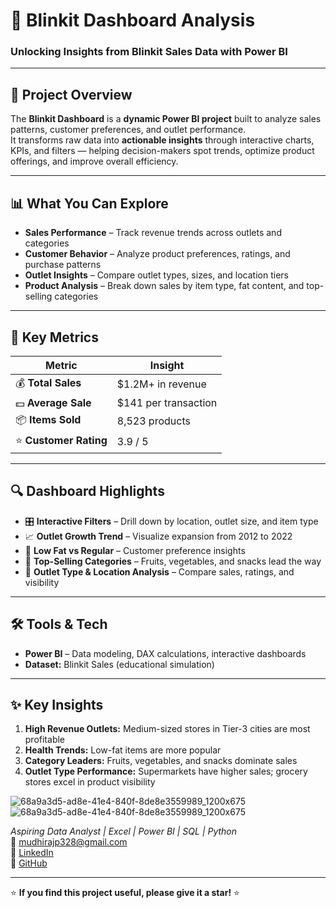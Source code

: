 # 🚀 Blinkit Dashboard Analysis

### Unlocking Insights from Blinkit Sales Data with Power BI

---

## 🌟 Project Overview
The **Blinkit Dashboard** is a **dynamic Power BI project** built to analyze sales patterns, customer preferences, and outlet performance.  
It transforms raw data into **actionable insights** through interactive charts, KPIs, and filters — helping decision-makers spot trends, optimize product offerings, and improve overall efficiency.  

---

## 📊 What You Can Explore

- **Sales Performance** – Track revenue trends across outlets and categories  
- **Customer Behavior** – Analyze product preferences, ratings, and purchase patterns  
- **Outlet Insights** – Compare outlet types, sizes, and location tiers  
- **Product Analysis** – Break down sales by item type, fat content, and top-selling categories  

---

## 🎯 Key Metrics

| Metric | Insight |
|--------|---------|
| 💰 **Total Sales** | $1.2M+ in revenue |
| 💵 **Average Sale** | $141 per transaction |
| 📦 **Items Sold** | 8,523 products |
| ⭐ **Customer Rating** | 3.9 / 5 |

---

## 🔍 Dashboard Highlights

- 🎛️ **Interactive Filters** – Drill down by location, outlet size, and item type  
- 📈 **Outlet Growth Trend** – Visualize expansion from 2012 to 2022  
- 🥗 **Low Fat vs Regular** – Customer preference insights  
- 🍌 **Top-Selling Categories** – Fruits, vegetables, and snacks lead the way  
- 🏬 **Outlet Type & Location Analysis** – Compare sales, ratings, and visibility  

---

## 🛠 Tools & Tech

- **Power BI** – Data modeling, DAX calculations, interactive dashboards   
- **Dataset:** Blinkit Sales (educational simulation)  

---

## ✨ Key Insights

1. **High Revenue Outlets:** Medium-sized stores in Tier-3 cities are most profitable  
2. **Health Trends:** Low-fat items are more popular  
3. **Category Leaders:** Fruits, vegetables, and snacks dominate sales  
4. **Outlet Type Performance:** Supermarkets have higher sales; grocery stores excel in product visibility
 
![68a9a3d5-ad8e-41e4-840f-8de8e3559989_1200x675](https://github.com/user-attachments/assets/1ea7fe89-39ef-461b-bf21-b059a84ed0dd)
![68a9a3d5-ad8e-41e4-840f-8de8e3559989_1200x675](https://github.com/user-attachments/assets/66e58efb-3685-4726-ab40-c822120ef829)


*Aspiring Data Analyst | Excel | Power BI | SQL | Python*  
📧 mudhirajp328@gmail.com  
🔗 [LinkedIn](https://www.linkedin.com/in/prasad-mudhiraj-979874347/)  
🔗 [GitHub](https://github.com/prasad998889)

---

⭐ **If you find this project useful, please give it a star!** ⭐


